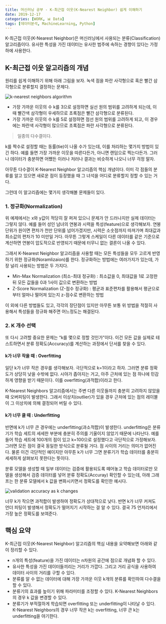 ```yaml
---
title: 머신러닝 공부 - K-최근접 이웃(K-Nearest Neighbor) 쉽게 이해하기
date: 2019-12-17
categories: [WORK, 📊 Data]
tags: [데이터분석, MachineLearning, Python]
---
```


K-최근접 이웃(K-Nearest Neighbor)은 머신러닝에서 사용되는 분류(Classification) 알고리즘이다. 유사한 특성을 가진 데이터는 유사한 범주에 속하는 경향이 있다는 가정하에 사용한다.

## K-최근접 이웃 알고리즘의 개념

원리를 쉽게 이해하기 위해 아래 그림을 보자. 녹색 점을 파란 사각형으로 혹은 빨간 삼각형으로 분류할지 결정하는 문제다. 

![k-nearest neighbors algorithm](https://upload.wikimedia.org/wikipedia/commons/thumb/e/e7/KnnClassification.svg/1920px-KnnClassification.svg.png)

- 가장 가까운 이웃의 수 k를 3으로 설정하면 실선 원의 범위를 고려하게 되는데, 이 때 빨간색 삼각형이 우세하므로 초록점은 빨간 삼각형으로 분류된다. 
- 가장 가까운 이웃의 수 k를 5로 설정하면 점선 원의 범위를 고려하게 되고, 이 경우에는 파란색 사각형이 많으므로 초록점은 파란 사각형으로 분류된다.

>일종의 다수결이다.

k를 짝수로 설정할 때는 동률(tie)이 나올 수가 있는데, 이를 처리하는 몇가지 방법이 있긴 하다. 예를 들면 가장 가까운 이웃을 따른다든가, 아니면 랜덤으로 찍는다든가. 그러나 데이터가 충분하면 어쨌든 이러나 저러나 결과는 비슷하게 나오니 너무 걱정 말자.

아무튼 다수결이 K-Nearest Neighbor 알고리즘의 핵심 개념이다. 이미 각 점들의 분류를 알고 있으면 새로운 점이 등장했을 때 그 녀석을 어디로 분류할지 정할 수 있는 거다.

그런데 이 알고리즘에는 몇가지 생각해볼 문제들이 있다.

### 1. 정규화(Normalization)

위 예제에서는 x와 y값이 적당히 잘 퍼져 있으니 문제가 안 드러나지만 실제 데이터는 그렇지 않다. 예를 들어 성인 남녀의 연봉과 시력을 특성(feature)으로 생각해보자. 연봉 단위가 원이면 편차가 천만 단위를 넘어가겠지만, 시력은 소숫점까지 따져가며 최대값과 최소값의 편차가 10 미만일 거다. 아무튼 그렇게 스케일이 다른 데이터를 같은 기준으로 계산하면 연봉이 압도적으로 반영되기 때문에 터무니 없는 결론이 나올 수 있다.

그래서 K-Nearest Neighbor 알고리즘을 사용할 때는 모든 특성들을 모두 고르게 반영하기 위한 정규화(Noramlizaion)를 한다. 정규화하는 방법에는 여러가지가 있는데, 가장 널리 사용되는 방법은 두 가지다.

- Min-Max Normalization (최소-최대 정규화) : 최소값을 0, 최대값을 1로 고정한 뒤 모든 값들을 0과 1사이 값으로 변환하는 방법 
- Z-Score Normalization (Z-점수 정규화) : 평균과 표준편차를 활용해서 평균으로부터 얼마나 떨어져 있는지 z-점수로 변환하는 방법 

이 외에 다른 방법들도 있고, 각각의 장단점이 있지만 아무튼 보통 위 방법을 적절히 사용해서 특성들을 정규화 해주면 어느정도는 해결된다.

### 2. K 개수 선택

또 다시 고려할 중요한 문제는 “k를 몇으로 정할 것인가”이다. 이건 모든 값을 실제로 테스트하면서 분류 정확도(Accuracy)를 계산하는 과정에서 단서를 찾을 수 있다.

#### k가 너무 작을 때 : Overfitting

일단 k가 너무 작은 경우를 생각해보자. 극단적으로 k=1이라고 하자. 그러면 분류 정확도가 상당히 낮을 수밖에 없다. 시야가 좁아지는 거고, 아주 근처에 있는 점 하나에 민감하게 영향을 받기 때문이다. 이를 overfitting(과적합)이라고 한다.

K-Nearest Neighbors 알고리즘에서는 주변 다른 이웃들까지 충분히 고려하지 않았을 때 오버피팅이 발생한다. 그래서 이상치(outlier)가 있을 경우 근처에 있는 점의 레이블이 그 이상치에 의해 결정되어 버릴 수 있다.

#### k가 너무 클 때 : Underfitting

반면에 k가 너무 큰 경우에는 underfitting(과소적합)이 발생한다. underfitting은 분류기가 학습 세트의 세세한 부분에 충분히 주의를 기울이지 않았기 때문에 나타난다. 예를 들어 학습 세트에 100개의 점이 있고 k=100으로 설정했다고 극단적으로 가정해보자. 그러면 모든 점이 결국 동일한 방식으로 분류될 거다. 점 사이의 거리는 의미가 없어진다. 물론 이건 극단적인 예이지만 아무튼 k가 너무 그면 분류기가 학습 데이터를 충분히 세세하게 살펴보지 못한다는 뜻이다.

분류 모델을 생성할 때 일부 데이터는 검증에 활용되도록 떼어놓고 학습 데이터로만 모델을 생성해서 검증 데이터를 넣어 분류 정확도(Accuray) 확인할 수 있는데, 아래 그래프는 한 분류 모델에서 k 값을 변화시키면서 정확도를 확인한 예시다.

![validation accuracy as k changes](https://s3.amazonaws.com/codecademy-content/courses/learn-knn/k.png)

너무 k가 작으면 과적합이 발생하여 정확도가 상대적으로 낮다. 반면 k가 너무 커져도 언더 피팅이 발생해서 정확도가 떨어지기 시작하는 걸 알 수 있다. 결국 75 언저리에서 가장 높은 정확도를 보여준다.

## 핵심 요약

K-최근접 이웃(K-Nearest Neighbor) 알고리즘의 핵심 내용을 요약해보면 아래와 같이 정리할 수 있다.

- n개의 특성(feature)을 가진 데이터는 n차원의 공간에 점으로 개념화 할 수 있다.
- 유사한 특성을 가진 데이터들끼리는 거리가 가깝다. 그리고 거리 공식을 사용하여 데이터 사이의 거리를 구할 수 있다.
- 분류를 알 수 없는 데이터에 대해 가장 가까운 이웃 k개의 분류를 확인하여 다수결을 할 수 있다.
- 분류기의 효과를 높이기 위해 파라미터를 조정할 수 있다. K-Nearest Neighbors의 경우 k 값을 변경할 수 있다.
- 분류기가 부적절하게 학습되면 overfitting 또는 underfitting이 나타날 수 있다. K-Nearest Neighbors의 경우 너무 작은 k는 overfitting, 너무 큰 k는 underfitting을 야기한다.